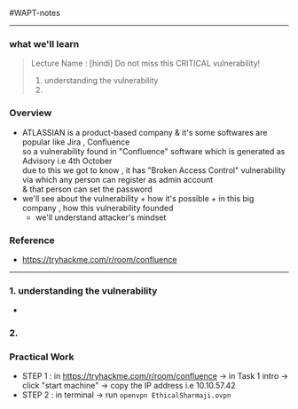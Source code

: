 #WAPT-notes

---
### what we'll learn
> Lecture Name : [hindi] Do not miss this CRITICAL vulnerability!
> 1) understanding the vulnerability
> 2) 

### Overview
- ATLASSIAN is a product-based company & it's some softwares are popular like Jira , Confluence <br>
    so a vulnerability found in "Confluence" software which is generated as Advisory i.e 4th October <br>
    due to this we got to know , it has "Broken Access Control" vulnerability via which any person can register as admin account <br>
    & that person can set the password
- we'll see about the vulnerability + how it's possible + in this big company , how this vulnerability founded <br>
    + we'll understand attacker's mindset 

### Reference
- https://tryhackme.com/r/room/confluence

---

### 1. understanding the vulnerability
- 

### 2.
### Practical Work 
- STEP 1 : in https://tryhackme.com/r/room/confluence -> in Task 1 intro -> click "start machine" -> copy the IP address i.e 10.10.57.42
- STEP 2 : in terminal -> run `openvpn EthicalSharmaji.ovpn`


